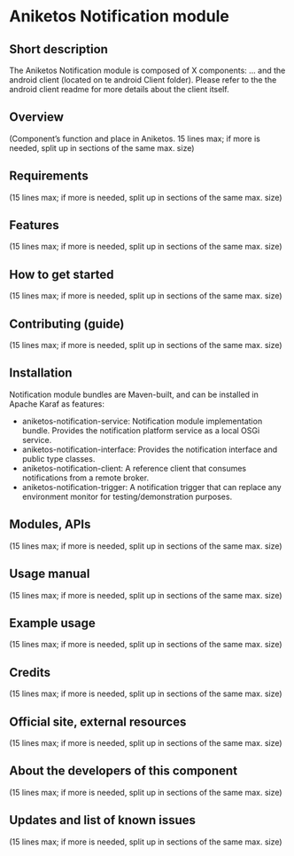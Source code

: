 Aniketos Notification module
==============

Short description
-----------------
The Aniketos Notification module is composed of X components: ... and the android client (located on te android Client folder). Please refer to the the android client readme for more details about the client itself. 

Overview 
--------
(Component’s function and place in Aniketos. 15 lines max; if more is needed, split up in sections of the same max. size)

Requirements
------------
(15 lines max; if more is needed, split up in sections of the same max. size)

Features
--------
(15 lines max; if more is needed, split up in sections of the same max. size)

How to get started
------------------
(15 lines max; if more is needed, split up in sections of the same max. size)

Contributing (guide)
--------------------
(15 lines max; if more is needed, split up in sections of the same max. size)

Installation
------------
Notification module bundles are Maven-built, and can be installed in Apache Karaf as features:
- aniketos-notification-service: Notification module implementation bundle. Provides the notification platform service as a local OSGi service.
- aniketos-notification-interface: Provides the notification interface and public type classes.
- aniketos-notification-client: A reference client that consumes notifications from a remote broker.
- aniketos-notification-trigger: A notification trigger that can replace any environment monitor for testing/demonstration purposes.

Modules, APIs
-------------
(15 lines max; if more is needed, split up in sections of the same max. size)

Usage manual
------------
(15 lines max; if more is needed, split up in sections of the same max. size)

Example usage
-------------
(15 lines max; if more is needed, split up in sections of the same max. size)

Credits
-------
(15 lines max; if more is needed, split up in sections of the same max. size)

Official site, external resources
---------------------------------
(15 lines max; if more is needed, split up in sections of the same max. size)

About the developers of this component
--------------------------------------
(15 lines max; if more is needed, split up in sections of the same max. size)

Updates and list of known issues
--------------------------------
(15 lines max; if more is needed, split up in sections of the same max. size)

